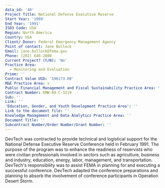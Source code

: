 ```yaml
---
data_id: '40'
Project Title: National Defense Executive Reserve
Start Year: '1989'
End Year: '1991'
ISO3 Code: USA
Region: North America
Country: USA
Client/ Donor: Federal Emergency Management Agency
Point of contact: Jane Bullock
Email: jane.bullock@fema.gov
Phone: (202) 646-2800
Current Project? (Y/N): 'No'
Practice Area:
  - Monitoring and Evaluation
Prime: ''
Contract Value USD: '196173.00'
M&E Practice Area: x
Public Financial Management and Fiscal Sustainability Practice Area: ''
Contract Number: EMW-89-C-3219
Sub: ''
Link: ''
'Education, Gender, and Youth Development Practice Area': ''
Link to the document file: ''
Knowledge Management and Data Analytics Practice Area: ''
Document Title: ''
Subcontract Number/Order Number/Grant Number: ''
---
```

DevTech was contracted to provide technical and logistical support for the National Defense Executive Reserve Conference held in February 1991. The purpose of the program was to enhance the readiness of reservists who were civilian professionals involved in sectors such as agriculture, business and industry, education, energy, labor, management, and transportation. DevTech's responsibility was to assist FEMA in planning for and executing a successful conference. DevTech adapted the conference preparations and planning to absorb the involvement of conference participants in Operation Desert Storm.